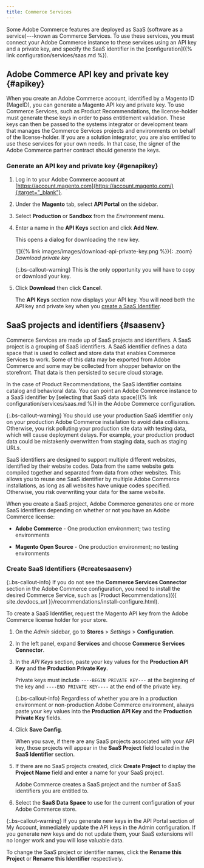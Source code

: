 ```yaml
---
title: Commerce Services
---
```


Some Adobe Commerce features are deployed as SaaS (software as a service)---known as Commerce Services. To use these services, you must connect your Adobe Commerce instance to these services using an API key and a private key, and specify the SaaS identifier in the [configuration]({% link configuration/services/saas.md %}).

## Adobe Commerce API key and private key {#apikey}

When you create an Adobe Commerce account, identified by a Magento ID (MageID), you can generate a Magento API key and private key. To use Commerce Services, such as Product Recommendations, the license-holder must generate these keys in order to pass entitlement validation. These keys can then be passed to the systems integrator or development team that manages the Commerce Services projects and environments on behalf of the license-holder. If you are a solution integrator, you are also entitled to use these services for your own needs. In that case, the signer of the Adobe Commerce partner contract should generate the keys.

### Generate an API key and private key {#genapikey}

1. Log in to your Adobe Commerce account at [https://account.magento.com](https://account.magento.com/){:target="_blank"}.

1. Under the **Magento** tab, select **API Portal** on the sidebar.

1. Select **Production** or **Sandbox** from the _Environment_ menu.

1. Enter a name in the **API Keys** section and click **Add New**.

   This opens a dialog for downloading the new key.

   ![]({% link images/images/download-api-private-key.png %}){: .zoom}
   _Download private key_

   {:.bs-callout-warning}
   This is the only opportunity you will have to copy or download your key.

1. Click **Download** then click **Cancel**.

   The **API Keys** section now displays your API key. You will need both the API key and private key when you [create a SaaS Identifier](#createsaasenv).

## SaaS projects and identifiers {#saasenv}

Commerce Services are made up of SaaS projects and identifiers. A SaaS project is a grouping of SaaS identifiers. A SaaS identifier defines a data space that is used to collect and store data that enables Commerce Services to work. Some of this data may be exported from Adobe Commerce and some may be collected from shopper behavior on the storefront. That data is then persisted to secure cloud storage.

In the case of Product Recommendations, the SaaS identifier contains catalog and behavioral data. You can point an Adobe Commerce instance to a SaaS identifier by [selecting that SaaS data space]({% link configuration/services/saas.md %}) in the Adobe Commerce configuration.

{:.bs-callout-warning}
You should use your production SaaS identifier only on your production Adobe Commerce installation to avoid data collisions. Otherwise, you risk polluting your production site data with testing data, which will cause deployment delays. For example, your production product data could be mistakenly overwritten from staging data, such as staging URLs.

SaaS identifiers are designed to support multiple different websites, identified by their website codes. Data from the same website gets compiled together and separated from data from other websites. This allows you to reuse one SaaS identifier by multiple Adobe Commerce installations, as long as all websites have unique codes specified. Otherwise, you risk overwriting your data for the same website.

When you create a SaaS project, Adobe Commerce generates one or more SaaS identifiers depending on whether or not you have an Adobe Commerce license:

- **Adobe Commerce** - One production environment; two testing environments

- **Magento Open Source** - One production environment; no testing environments

### Create SaaS Identifiers {#createsaasenv}

{:.bs-callout-info}
If you do not see the **Commerce Services Connector** section in the Adobe Commerce configuration, you need to install the desired Commerce Service, such as [Product Recommendations]({{ site.devdocs_url }}/recommendations/install-configure.html).

To create a SaaS Identifier, request the Magento API key from the Adobe Commerce license holder for your store.

1. On the _Admin_ sidebar, go to **Stores** > _Settings_ > **Configuration**.

1. In the left panel, expand **Services** and choose **Commerce Services Connector**.

1. In the _API Keys_ section, paste your key values for the **Production API Key** and the **Production Private Key**.

   Private keys must include `----BEGIN PRIVATE KEY---` at the beginning of the key and `----END PRIVATE KEY----` at the end of the private key.

   {:.bs-callout-info}
   Regardless of whether you are in a production environment or non-production Adobe Commerce environment, always paste your key values into the **Production API Key** and the **Production Private Key** fields.

1. Click **Save Config**.

   When you save, if there are any SaaS projects associated with your API key, those projects will appear in the **SaaS Project** field located in the **SaaS Identifier** section.

1. If there are no SaaS projects created, click **Create Project** to display the **Project Name** field and enter a name for your SaaS project.

   Adobe Commerce creates a SaaS project and the number of SaaS identifiers you are entitled to.

1. Select the **SaaS Data Space** to use for the current configuration of your Adobe Commerce store.

{:.bs-callout-warning}
If you generate new keys in the API Portal section of My Account, immediately update the API keys in the Admin configuration. If you generate new keys and do not update them, your SaaS extensions will no longer work and you will lose valuable data.

To change the SaaS project or identifier names, click the **Rename this Project** or **Rename this Identifier** respectively.
